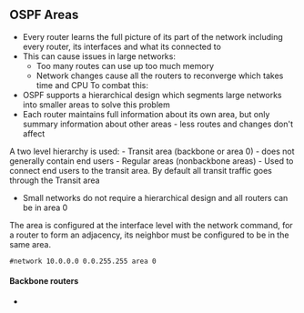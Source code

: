 ## OSPF Areas

- Every router learns the full picture of its part of the network including every router, its interfaces and what its connected to 
- This can cause issues in large networks:
    * Too many routes can use up too much memory
    * Network changes cause all the routers to reconverge which takes time and CPU 
To combat this:
- OSPF supports a hierarchical design which segments large networks into smaller areas to solve this problem
- Each router maintains full information about its own area, but only summary information about other areas - less routes and changes don't affect 

A two level hierarchy is used: 
    - Transit area (backbone or area 0) - does not generally contain end users
    - Regular areas (nonbackbone areas) - Used to connect end users to the transit area. By default all transit traffic goes through the Transit area 
- Small networks do not require a hierarchical design and all routers can be in area 0

The area is configured at the interface level with the network command, for a router to form an adjacency, its neighbor must be configured to be in the same area.
```
#network 10.0.0.0 0.0.255.255 area 0
```

#### Backbone routers
- 

